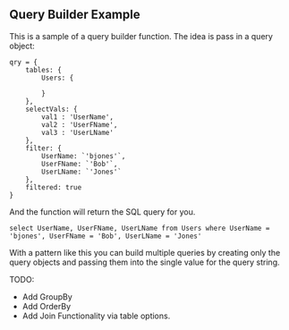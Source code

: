 ## Query Builder Example

This is a sample of a query builder function. The idea is pass in a query object:

    qry = {
        tables: {
            Users: {

            }
        }, 
        selectVals: {
            val1 : 'UserName',
            val2 : 'UserFName',
            val3 : 'UserLName'
        },
        filter: {
            UserName: `'bjones'`,
            UserFName: `'Bob'`,
            UserLName: `'Jones'`
        }, 
        filtered: true
    }

And the function will return the SQL query for you.

    ​​​​​select UserName, UserFName, UserLName from Users where UserName = 'bjones', UserFName = 'Bob', UserLName = 'Jones'​​​​​

 With a pattern like this you can build multiple queries by creating only the query objects and passing them into the single value for the query string. 

 TODO:
 * Add GroupBy
 * Add OrderBy
 * Add Join Functionality via table options.